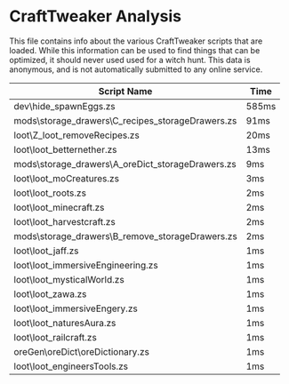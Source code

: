 # CraftTweaker Analysis

This file contains info about the various CraftTweaker scripts that are loaded.
While this information can be used to find things that can be optimized, it
should never used used for a witch hunt. This data is anonymous, and is not
automatically submitted to any online service.

| Script Name                                      | Time  |
|--------------------------------------------------|-------|
| dev\hide_spawnEggs.zs                            | 585ms |
| mods\storage_drawers\C_recipes_storageDrawers.zs | 91ms  |
| loot\Z_loot_removeRecipes.zs                     | 20ms  |
| loot\loot_betternether.zs                        | 13ms  |
| mods\storage_drawers\A_oreDict_storageDrawers.zs | 9ms   |
| loot\loot_moCreatures.zs                         | 3ms   |
| loot\loot_roots.zs                               | 2ms   |
| loot\loot_minecraft.zs                           | 2ms   |
| loot\loot_harvestcraft.zs                        | 2ms   |
| mods\storage_drawers\B_remove_storageDrawers.zs  | 2ms   |
| loot\loot_jaff.zs                                | 1ms   |
| loot\loot_immersiveEngineering.zs                | 1ms   |
| loot\loot_mysticalWorld.zs                       | 1ms   |
| loot\loot_zawa.zs                                | 1ms   |
| loot\loot_immersiveEngery.zs                     | 1ms   |
| loot\loot_naturesAura.zs                         | 1ms   |
| loot\loot_railcraft.zs                           | 1ms   |
| oreGen\oreDict\oreDictionary.zs                  | 1ms   |
| loot\loot_engineersTools.zs                      | 1ms   |
